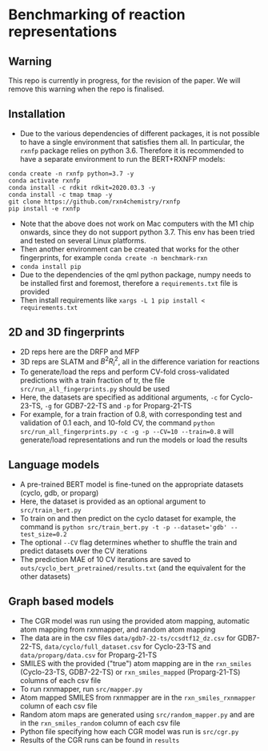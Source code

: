 # Benchmarking of reaction representations

## Warning 
This repo is currently in progress, for the revision of the paper. We will remove this warning when the repo is finalised.

## Installation
- Due to the various dependencies of different packages, it is not possible to have a single environment that satisfies them all. In particular, the `rxnfp` package relies on python 3.6. Therefore it is recommended to have a separate environment to run the BERT+RXNFP models:
```commandline
conda create -n rxnfp python=3.7 -y
conda activate rxnfp
conda install -c rdkit rdkit=2020.03.3 -y
conda install -c tmap tmap -y
git clone https://github.com/rxn4chemistry/rxnfp
pip install -e rxnfp
```
- Note that the above does not work on Mac computers with the M1 chip onwards, since they do not support python 3.7. This env has been tried and tested on several Linux platforms.
- Then another environment can be created that works for the other fingerprints, for example `conda create -n benchmark-rxn`
- `conda install pip`
- Due to the dependencies of the qml python package, numpy needs to be installed first and foremost, therefore a `requirements.txt` file is provided
- Then install requirements like `xargs -L 1 pip install < requirements.txt`

## 2D and 3D fingerprints
- 2D reps here are the DRFP and MFP
- 3D reps are SLATM and $B^2R^2_l$, all in the difference variation for reactions
- To generate/load the reps and perform CV-fold cross-validated predictions with a train fraction of tr, the file `src/run_all_fingerprints.py` should be used
- Here, the datasets are specified as additional arguments, `-c` for Cyclo-23-TS, `-g` for GDB7-22-TS and `-p` for Proparg-21-TS
- For example, for a train fraction of 0.8, with corresponding test and validation of 0.1 each, and 10-fold CV, the command `python src/run_all_fingerprints.py -c -g -p --CV=10 --train=0.8` will generate/load representations and run the models or load the results

## Language models
- A pre-trained BERT model is fine-tuned on the appropriate datasets (cyclo, gdb, or proparg)
- Here, the dataset is provided as an optional argument to `src/train_bert.py`
- To train on and then predict on the cyclo dataset for example, the command is `python src/train_bert.py -t -p --dataset='gdb' --test_size=0.2`
- The optional `--CV` flag determines whether to shuffle the train and predict datasets over the CV iterations
- The prediction MAE of 10 CV iterations are saved to `outs/cyclo_bert_pretrained/results.txt` (and the equivalent for the other datasets)

## Graph based models 
- The CGR model was run using the provided atom mapping, automatic atom mapping from rxnmapper, and random atom mapping 
- The data are in the csv files `data/gdb7-22-ts/ccsdtf12_dz.csv` for GDB7-22-TS,
  `data/cyclo/full_dataset.csv` for Cyclo-23-TS
  and `data/proparg/data.csv` for Proparg-21-TS
- SMILES with the provided ("true") atom mapping are
  in the `rxn_smiles` (Cyclo-23-TS, GDB7-22-TS) or `rxn_smiles_mapped` (Proparg-21-TS) columns of each csv file
- To run rxnmapper, run `src/mapper.py`
- Atom mapped SMILES from rxnmapper are in the `rxn_smiles_rxnmapper` column of each csv file
- Random atom maps are generated using `src/random_mapper.py` and 
  are in the `rxn_smiles_random` column of each csv file
- Python file specifying how each CGR model was run is `src/cgr.py`
- Results of the CGR runs can be found in `results` 
